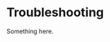 [title]: # (Troubleshooting)
[tags]: # (XXX)
[priority]: # (6840)
# Troubleshooting
Something here.
